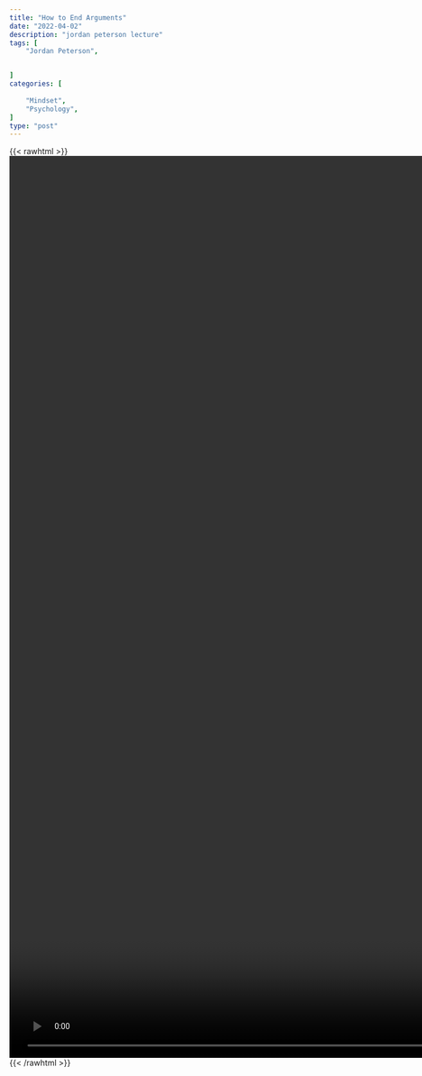 ```yaml
---
title: "How to End Arguments"
date: "2022-04-02"
description: "jordan peterson lecture"
tags: [
    "Jordan Peterson",


]
categories: [
    
    "Mindset",
    "Psychology",
]
type: "post"
---
```

{{< rawhtml >}}
    <video style="height:40vh;width:auto" overflow="hidden" controls>
        <source src="https://lectures.dev00ps.com/jp-vids/Use%20This%20Psychotherapy%20Technique%20To%20End%20All%20Of%20Your%20Arguments%20%7C%20Jordan%20Peterson%20at%20Cambridge.mp4" type="video/mp4"> 
    </video>
{{< /rawhtml >}}